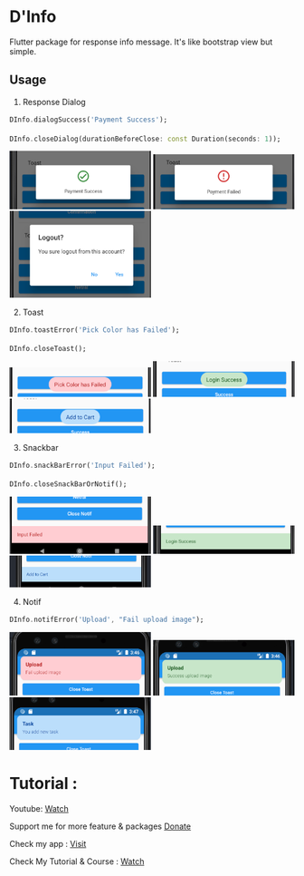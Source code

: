 # D'Info

Flutter package for response info message. It's like bootstrap view but simple.

## Usage

1. Response Dialog
```dart
DInfo.dialogSuccess('Payment Success');

DInfo.closeDialog(durationBeforeClose: const Duration(seconds: 1));
```
<img src="https://github.com/indratrisnar/d_info/raw/master/pic/d_info1.png" alt="d_info1" width="250">
<img src="https://github.com/indratrisnar/d_info/raw/master/pic/d_info2.png" alt="d_info2" width="250">
<img src="https://github.com/indratrisnar/d_info/raw/master/pic/d_info3.png" alt="d_info3" width="250">

2. Toast
```dart
DInfo.toastError('Pick Color has Failed');

DInfo.closeToast();
```
<img src="https://github.com/indratrisnar/d_info/raw/master/pic/d_info4.png" alt="d_info4" width="250">
<img src="https://github.com/indratrisnar/d_info/raw/master/pic/d_info5.png" alt="d_info5" width="250">
<img src="https://github.com/indratrisnar/d_info/raw/master/pic/d_info6.png" alt="d_info6" width="250">

3. Snackbar
```dart
DInfo.snackBarError('Input Failed');

DInfo.closeSnackBarOrNotif();
```
<img src="https://github.com/indratrisnar/d_info/raw/master/pic/d_info7.png" alt="d_info7" width="250">
<img src="https://github.com/indratrisnar/d_info/raw/master/pic/d_info8.png" alt="d_info8" width="250">
<img src="https://github.com/indratrisnar/d_info/raw/master/pic/d_info9.png" alt="d_info9" width="250">

4. Notif
```dart
DInfo.notifError('Upload', "Fail upload image");
```
<img src="https://github.com/indratrisnar/d_info/raw/master/pic/d_info10.png" alt="d_info10" width="250">
<img src="https://github.com/indratrisnar/d_info/raw/master/pic/d_info11.png" alt="d_info11" width="250">
<img src="https://github.com/indratrisnar/d_info/raw/master/pic/d_info12.png" alt="d_info12" width="250">

# Tutorial :
Youtube: [Watch](https://www.youtube.com/watch?v=Mmidjtrp9DY)

Support me for more feature & packages
[Donate](https://www.paypal.com/paypalme/indratrisnar)

Check my app : [Visit](https://indratrisnar.github.io/projects.html)

Check My Tutorial & Course : [Watch](https://www.youtube.com/channel/UC0d_xINEvCtlDCpWfBpnYpA)